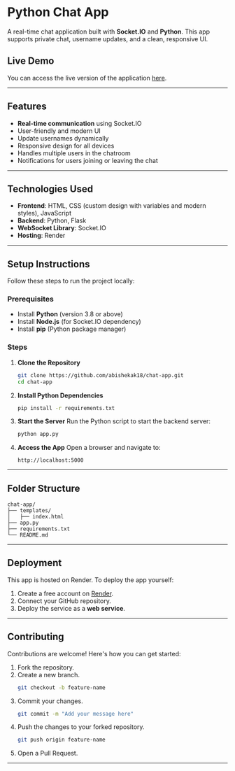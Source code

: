 # Python Chat App

A real-time chat application built with **Socket.IO** and **Python**. This app supports private chat, username updates, and a clean, responsive UI.

## Live Demo
You can access the live version of the application [here](https://chat-app-by-python.onrender.com).

---

## Features

- **Real-time communication** using Socket.IO
- User-friendly and modern UI
- Update usernames dynamically
- Responsive design for all devices
- Handles multiple users in the chatroom
- Notifications for users joining or leaving the chat

---

## Technologies Used

- **Frontend**: HTML, CSS (custom design with variables and modern styles), JavaScript
- **Backend**: Python, Flask
- **WebSocket Library**: Socket.IO
- **Hosting**: Render

---

## Setup Instructions

Follow these steps to run the project locally:

### Prerequisites
- Install **Python** (version 3.8 or above)
- Install **Node.js** (for Socket.IO dependency)
- Install **pip** (Python package manager)

### Steps
1. **Clone the Repository**
   ```bash
   git clone https://github.com/abishekak18/chat-app.git
   cd chat-app
   ```

2. **Install Python Dependencies**
   ```bash
   pip install -r requirements.txt
   ```

3. **Start the Server**
   Run the Python script to start the backend server:
   ```bash
   python app.py
   ```

4. **Access the App**
   Open a browser and navigate to:
   ```
   http://localhost:5000
   ```

---

## Folder Structure

```
chat-app/
├── templates/
│   ├── index.html
├── app.py
├── requirements.txt
└── README.md
```

---

## Deployment

This app is hosted on Render. To deploy the app yourself:
1. Create a free account on [Render](https://render.com).
2. Connect your GitHub repository.
3. Deploy the service as a **web service**.

---

## Contributing

Contributions are welcome! Here's how you can get started:
1. Fork the repository.
2. Create a new branch.
   ```bash
   git checkout -b feature-name
   ```
3. Commit your changes.
   ```bash
   git commit -m "Add your message here"
   ```
4. Push the changes to your forked repository.
   ```bash
   git push origin feature-name
   ```
5. Open a Pull Request.

---

